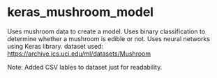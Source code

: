# keras_mushroom_model

Uses mushroom data to create a model. Uses binary classification to determine 
whether a mushroom is edible or not. Uses neural networks using Keras library.
dataset used: https://archive.ics.uci.edu/ml/datasets/Mushroom
  
Note: Added CSV lables to dataset just for readability.
